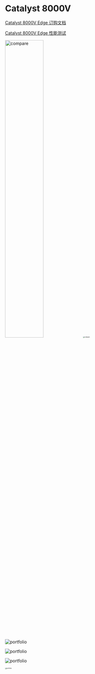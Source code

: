 

# Catalyst 8000V

[Catalyst 8000V Edge 订购文档](https://www.cisco.com/c/en/us/products/collateral/routers/catalyst-8000v-edge-software/nb-06-cat8000v-edge-sw-og-cte-en.html)

[Catalyst 8000V Edge 性能测试](https://www.cisco.com/c/dam/en/us/products/collateral/routers/catalyst-8000v-edge-software/cat-8000v-edge-sw-miercom-report.pdf)



<img src="https://cdn.jsdelivr.net/gh/wang-xiaokai/images/202209281403163.jpg" alt="compare" width="50%" height="50%" />

<img src="https://cdn.jsdelivr.net/gh/wang-xiaokai/images/202209281404801.jpg" alt="compare" style="zoom:30%;" />



![portfolio](https://cdn.jsdelivr.net/gh/wang-xiaokai/images/202209281518806.jpg)

![portfolio](https://cdn.jsdelivr.net/gh/wang-xiaokai/images/202209281518660.jpg)



![portfolio](https://cdn.jsdelivr.net/gh/wang-xiaokai/images/202209281518660.jpg)



<img src="https://cdn.jsdelivr.net/gh/wang-xiaokai/images/202209281518660.jpg" alt="portfolio" style="zoom:30%;" />

















